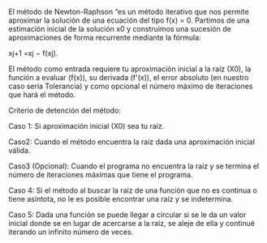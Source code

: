 El método de Newton-Raphson “es un método iterativo que nos permite aproximar la solución de una ecuación del tipo f(x) = 0. Partimos de una estimación inicial de la solución x0 y construimos una sucesión de aproximaciones de forma recurrente mediante la fórmula:

xj+1 =xj − f(xj).

El método como entrada requiere tu aproximación inicial a la raíz (X0), la función a evaluar (f(x)), su derivada (f'(x)), el error absoluto (en nuestro caso sería Tolerancia) y como opcional el número máximo de iteraciones que hará el método.

Criterio de detención del método:

Caso 1: Si aproximación inicial (X0) sea tu raíz.

Caso2: Cuando el método encuentra la raíz dada una aproximación inicial válida.

Caso3 (Opcional): Cuando el programa no encuentra la raíz y se termina el número de iteraciones máximas que tiene el programa.

Caso 4: Si el método al buscar la raíz de una función que no es continua o tiene asíntota, no le es posible encontrar una raíz y se indetermina.

Caso 5: Dada una función se puede llegar a circular si se le da un valor inicial donde se en lugar de acercarse a la raíz, se aleje de ella y continué iterando un infinito número de veces.
